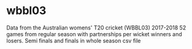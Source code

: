 # wbbl03
Data from the Australian womens' T20 cricket (WBBL03) 2017-2018
52 games from regular season with partnerships per wicket winners and losers.
Semi finals and finals in whole season csv file
